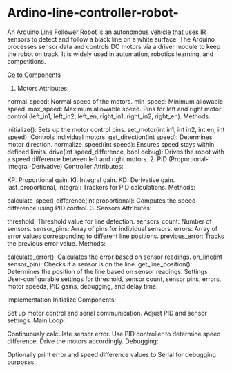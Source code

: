 # Ardino-line-controller-robot-
An Arduino Line Follower Robot is an autonomous vehicle that uses IR sensors to detect and follow a black line on a white surface. The Arduino processes sensor data and controls DC motors via a driver module to keep the robot on track. It is widely used in automation, robotics learning, and competitions.



[Go to Components](#Components)
1. Motors
Attributes:

normal_speed: Normal speed of the motors.
min_speed: Minimum allowable speed.
max_speed: Maximum allowable speed.
Pins for left and right motor control (left_in1, left_in2, left_en, right_in1, right_in2, right_en).
Methods:

initialize(): Sets up the motor control pins.
set_motor(int in1, int in2, int en, int speed): Controls individual motors.
get_direction(int speed): Determines motor direction.
normalize_speed(int speed): Ensures speed stays within defined limits.
drive(int speed_difference, bool debug): Drives the robot with a speed difference between left and right motors.
2. PID (Proportional-Integral-Derivative) Controller
Attributes:

KP: Proportional gain.
KI: Integral gain.
KD: Derivative gain.
last_proportional, integral: Trackers for PID calculations.
Methods:

calculate_speed_difference(int proportional): Computes the speed difference using PID control.
3. Sensors
Attributes:

threshold: Threshold value for line detection.
sensors_count: Number of sensors.
sensor_pins: Array of pins for individual sensors.
errors: Array of error values corresponding to different line positions.
previous_error: Tracks the previous error value.
Methods:

calculate_error(): Calculates the error based on sensor readings.
on_line(int sensor_pin): Checks if a sensor is on the line.
get_line_position(): Determines the position of the line based on sensor readings.
Settings
User-configurable settings for threshold, sensor count, sensor pins, errors, motor speeds, PID gains, debugging, and delay time.

Implementation
Initialize Components:

Set up motor control and serial communication.
Adjust PID and sensor settings.
Main Loop:

Continuously calculate sensor error.
Use PID controller to determine speed difference.
Drive the motors accordingly.
Debugging:

Optionally print error and speed difference values to Serial for debugging purposes.

